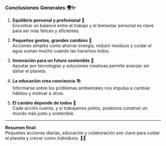 ### **Conclusiones Generales** 🌍✨  

1. **Equilibrio personal y profesional** 🌟  
   Encontrar un balance entre el trabajo y el bienestar personal es clave para ser más felices y eficientes.  

2. **Pequeños gestos, grandes cambios** 🌱  
   Acciones simples como ahorrar energía, reducir residuos y cuidar el agua suman mucho cuando las hacemos todos.  

3. **Innovación para un futuro sostenible** 🚀  
   Apostar por tecnologías y soluciones creativas permite avanzar sin dañar el planeta.  

4. **La educación crea conciencia** 📚  
   Informarse sobre los problemas ambientales nos impulsa a cambiar hábitos y motivar a otros.  

5. **El cambio depende de todos** 🤝  
   Cada acción cuenta, y si trabajamos juntos, podemos construir un mundo más justo y sostenible.  

---

**Resumen final:**  
Pequeñas acciones diarias, educación y colaboración son clave para cuidar el planeta y crecer como individuos. 🌿✨  

